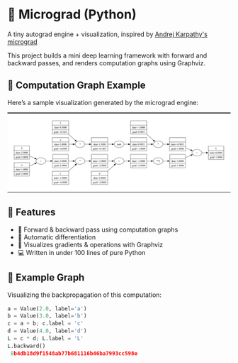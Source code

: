 
# 🧠 Micrograd (Python)

A tiny autograd engine + visualization, inspired by [Andrej Karpathy's micrograd](https://github.com/karpathy/micrograd)

This project builds a mini deep learning framework with forward and backward passes, and renders computation graphs using Graphviz.
## 🧠 Computation Graph Example

Here’s a sample visualization generated by the micrograd engine:

![Computation Graph](Graph_function_micrograd.png)


## 🚀 Features

- 🔢 Forward & backward pass using computation graphs
- 🧮 Automatic differentiation
- 🧠 Visualizes gradients & operations with Graphviz
- 💻 Written in under 100 lines of pure Python

## 📸 Example Graph

Visualizing the backpropagation of this computation:

```python
a = Value(2.0, label='a')
b = Value(3.0, label='b')
c = a + b; c.label = 'c'
d = Value(4.0, label='d')
L = c * d; L.label = 'L'
L.backward()
 8b4db18d9f1548ab77b681116b46ba7993cc598e
